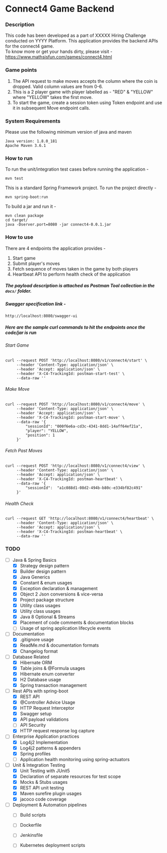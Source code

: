 # Connect4 Game Backend

### Description
This code has been developed as a part of XXXXX Hiring Challenge conducted on YYYY Platform.
This application provides the backend APIs for the connect4 game. <br>
To know more or get your hands dirty, please visit - https://www.mathsisfun.com/games/connect4.html <br>

### Game points
1. The API request to make moves accepts the column where the coin is dropped. Valid column values are from 0-6.
2. This is a 2 player game with player labelled as - "RED" & "YELLOW" where "YELLOW" takes the first move.
3. To start the game, create a session token using Token endpoint and use it in subsequent Move endpoint calls.

### System Requirements
Please use the following minimum version of java and maven
~~~
Java version: 1.8.0_181
Apache Maven 3.6.1
~~~

### How to run
To run the unit/integration test cases before running the application - 
~~~
mvn test
~~~
This is a standard Spring Framework project. To run the project directly - 
~~~
mvn spring-boot:run
~~~
To build a jar and run it -
~~~
mvn clean package
cd target/
java -Dserver.port=8080 -jar connect4-0.0.1.jar
~~~

### How to use
There are 4 endpoints the application provides - 
1. Start game
2. Submit player's moves
3. Fetch sequence of moves taken in the game by both players
4. Heartbeat API to perform health check of the application

##### The payload description is attached as Postman Tool collection in the `docs/` folder.

##### Swagger specification link - 
```
http://localhost:8080/swagger-ui
```
##### Here are the sample curl commands to hit the endpoints once the code/jar is run

###### Start Game
```
curl --request POST 'http://localhost:8080/v1/connect4/start' \
     --header 'Content-Type: application/json' \
     --header 'Accept: application/json' \
     --header 'X-C4-TrackingId: postman-start-test' \
     --data-raw ''
``` 
###### Make Move
```
curl --request POST 'http://localhost:8080/v1/connect4/move' \
     --header 'Content-Type: application/json' \
     --header 'Accept: application/json' \
     --header 'X-C4-TrackingId: postman-start-move' \
     --data-raw '{
         "sessionId": "000f6e6a-cd3c-4341-8dd1-14aff64ef21a",
         "player": "YELLOW",
         "position": 1
     }'
```

###### Fetch Past Moves
```
curl --request POST 'http://localhost:8080/v1/connect4/view' \
     --header 'Content-Type: application/json' \
     --header 'Accept: application/json' \
     --header 'X-C4-TrackingId: postman-heartbeat' \
     --data-raw '{
         "sessionId":  "a1c088d1-08d2-494b-b80c-e334bf82c491"
     }'
```

###### Health Check
```
curl --request GET 'http://localhost:8080/v1/connect4/heartbeat' \
     --header 'Content-Type: application/json' \
     --header 'Accept: application/json' \
     --header 'X-C4-TrackingId: postman-heartbeat' \
     --data-raw ''
```

### TODO
- [ ] Java & Spring Basics
    - [x] Strategy design pattern
    - [x] Builder design pattern
    - [x] Java Generics
    - [x] Constant & enum usages
    - [x] Exception declaration & management
    - [x] Object 2 Json conversions & vice-versa
    - [x] Project package structure 
    - [x] Utility class usages
    - [x] Utility class usages
    - [x] Java 8 Optional & Streams
    - [x] Placement of code comments & documentation blocks
    - [ ] Usage of spring application lifecycle events 
- [ ] Documentation 
    - [x] .gitignore usage
    - [x] ReadMe.md & documentation formats
    - [x] Changelog format
- [ ] Database Related
    - [x] Hibernate ORM
    - [x] Table joins & @Formula usages
    - [x] Hibernate enum converter
    - [x] H2 Database usage
    - [x] Spring transaction management
- [ ] Rest APIs with spring-boot
    - [x] REST API 
    - [x] @Controller Advice Usage
    - [x] HTTP Request Interceptor
    - [x] Swagger setup 
    - [x] API payload validations
    - [ ] API Security
    - [x] HTTP request response log capture
- [ ] Enterprise Application practices
    - [x] Log4j2 Implementation
    - [x] Log4j2 patterns & appenders
    - [x] Spring profiles
    - [ ] Application health monitoring using spring-actuators
- [ ] Unit & Integration Testing
    - [x] Unit Testing with JUnit5
    - [x] Declaration of separate resources for test scope
    - [x] Mocks & Stubs usages
    - [x] REST API unit testing
    - [x] Maven surefire plugin usages
    - [x] jacoco code coverage
- [ ] Deployment & Automation pipelines
    - [ ] Build scripts
    - [ ] Dockerfile
    - [ ] Jenkinsfile
    - [ ] Kubernetes deployment scripts
    
